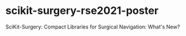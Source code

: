 # scikit-surgery-rse2021-poster
SciKit-Surgery: Compact Libraries for Surgical Navigation: What's New?
